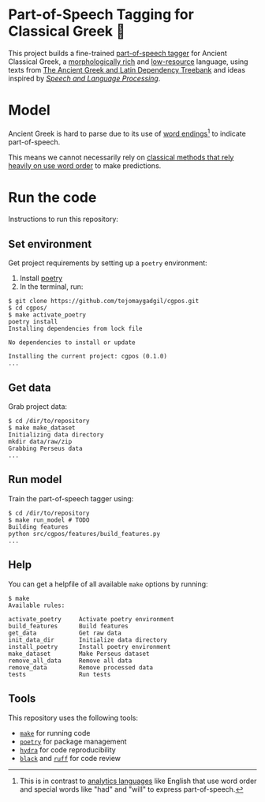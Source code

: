 Part-of-Speech Tagging for Classical Greek 🏺
==============================
This project builds a fine-trained [part-of-speech tagger](https://en.wikipedia.org/wiki/Part-of-speech_tagging) for Ancient Classical Greek, a [morphologically rich](https://arxiv.org/pdf/2005.01330.pdf) and [low-resource](https://arxiv.org/pdf/2006.07264.pdf) language, using texts from [The Ancient Greek and Latin Dependency Treebank](https://perseusdl.github.io/treebank_data/) and ideas inspired by [*Speech and Language Processing*](https://web.stanford.edu/~jurafsky/slp3/).

# Model
Ancient Greek is hard to parse due to its use of [word endings](https://en.wiktionary.org/wiki/Appendix:Ancient_Greek_grammar_tables)[^1] to indicate part-of-speech.

This means we cannot necessarily rely on [classical methods that rely heavily on use word order](https://en.wikipedia.org/wiki/Hidden_Markov_model)  to make predictions.


[^1]: This is in contrast to [analytics languages](https://en.wikipedia.org/wiki/Analytic_language) like English that use word order and special words like "had" and "will" to express part-of-speech.

[^2]: Therefore, while most of English follows only [eight inflections](https://en.wikipedia.org/wiki/Inflection#Examples_in_English), a single Greek verb can have [hundreds of word endings](https://en.wiktionary.org/wiki/%CE%BB%CF%8D%CF%89#Inflection) to express every combination of person, number, mood, aspect, voice.


# Run the code
Instructions to run this repository:
## Set environment
Get project requirements by setting up a `poetry` environment:
1. Install [poetry](https://python-poetry.org/docs/#installation)
2. In the terminal, run:
```
$ git clone https://github.com/tejomaygadgil/cgpos.git
$ cd cgpos/
$ make activate_poetry
poetry install
Installing dependencies from lock file

No dependencies to install or update

Installing the current project: cgpos (0.1.0)
...
```

## Get data
Grab project data:
```
$ cd /dir/to/repository
$ make make_dataset
Initializing data directory
mkdir data/raw/zip
Grabbing Perseus data
...
```

## Run model
Train the part-of-speech tagger using: 
```
$ cd /dir/to/repository
$ make run_model # TODO
Building features
python src/cgpos/features/build_features.py
...
```

## Help
You can get a helpfile of all available `make` options by running:
```
$ make
Available rules:

activate_poetry     Activate poetry environment 
build_features      Build features 
get_data            Get raw data 
init_data_dir       Initialize data directory 
install_poetry      Install poetry environment 
make_dataset        Make Perseus dataset 
remove_all_data     Remove all data 
remove_data         Remove processed data 
tests               Run tests 

```

## Tools
This repository uses the following tools:
* [`make`](https://www.gnu.org/software/make/) for running code
* [`poetry`](https://python-poetry.org) for package management 
* [`hydra`](https://hydra.cc/) for code reproducibility
* [`black`](https://github.com/psf/black) and [`ruff`](https://github.com/charliermarsh/ruff-pre-commit) for code review


